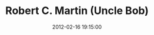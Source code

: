 ---
layout: event
title:  "Robert C. Martin (Uncle Bob)"
date:   2012-02-16 19:15:00
tags: events
speakers:
 - rmartin
location: ptvag
---